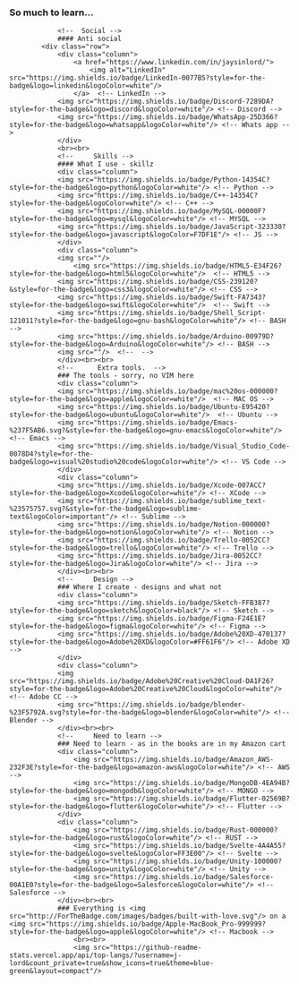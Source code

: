 ### So much to learn...
<!-- 		<br><br>		 -->
				<!--  Social -->
				#### Anti social
			<div class="row">
				<div class="column">
					<a href="https://www.linkedin.com/in/jaysinlord/">
						<img alt="LinkedIn" src="https://img.shields.io/badge/LinkedIn-0077B5?style=for-the-badge&logo=linkedin&logoColor=white"/>
					</a>  <!-- LinkedIn -->
				<img src="https://img.shields.io/badge/Discord-7289DA?style=for-the-badge&logo=discord&logoColor=white"/> <!-- Discord -->
				<img src="https://img.shields.io/badge/WhatsApp-25D366?style=for-the-badge&logo=whatsapp&logoColor=white"/> <!-- Whats app -->
				</div>
				<br><br>
				<!--     Skills -->
				#### What I use - skillz
				<div class="column">
				<img src="https://img.shields.io/badge/Python-14354C?style=for-the-badge&logo=python&logoColor=white"/> <!-- Python -->
				<img src="https://img.shields.io/badge/C++-14354C?style=for-the-badge&logoColor=white"/> <!-- C++ -->
				<img src="https://img.shields.io/badge/MySQL-00000F?style=for-the-badge&logo=mysql&logoColor=white"/> <!-- MYSQL -->
				<img src="https://img.shields.io/badge/JavaScript-323330?style=for-the-badge&logo=javascript&logoColor=F7DF1E"/> <!-- JS -->
				</div>
				<div class="column">
				<img src=""/>
					<img src="https://img.shields.io/badge/HTML5-E34F26?style=for-the-badge&logo=html5&logoColor=white"/>  <!-- HTML5 -->
				<img src="https://img.shields.io/badge/CSS-239120?&style=for-the-badge&logo=css3&logoColor=white"/> <!-- CSS -->
				<img src="https://img.shields.io/badge/Swift-FA7343?style=for-the-badge&logo=swift&logoColor=white"/>  <!-- Swift -->
				<img src="https://img.shields.io/badge/Shell_Script-121011?style=for-the-badge&logo=gnu-bash&logoColor=white"/> <!-- BASH -->
				<img src="https://img.shields.io/badge/Arduino-00979D?style=for-the-badge&logo=Arduino&logoColor=white"/> <!-- BASH -->
				<img src=""/>  <!--  -->
				</div><br><br>
				<!--      Extra tools.  -->
				### The tools - sorry, no VIM here
				<div class="column">
				<img src="https://img.shields.io/badge/mac%20os-000000?style=for-the-badge&logo=apple&logoColor=white"/>  <!-- MAC OS -->
				<img src="https://img.shields.io/badge/Ubuntu-E95420?style=for-the-badge&logo=ubuntu&logoColor=white"/>  <!-- Ubuntu -->
				<img src="https://img.shields.io/badge/Emacs-%237F5AB6.svg?&style=for-the-badge&logo=gnu-emacs&logoColor=white"/>  <!-- Emacs -->
				<img src="https://img.shields.io/badge/Visual_Studio_Code-0078D4?style=for-the-badge&logo=visual%20studio%20code&logoColor=white"/> <!-- VS Code -->
				</div>
				<div class="column">
				<img src="https://img.shields.io/badge/Xcode-007ACC?style=for-the-badge&logo=Xcode&logoColor=white"/> <!-- XCode -->
				<img src="https://img.shields.io/badge/sublime_text-%23575757.svg?&style=for-the-badge&logo=sublime-text&logoColor=important"/> <!-- Sublime -->
				<img src="https://img.shields.io/badge/Notion-000000?style=for-the-badge&logo=notion&logoColor=white"/> <!-- Notion -->
				<img src="https://img.shields.io/badge/Trello-0052CC?style=for-the-badge&logo=trello&logoColor=white"/> <!-- Trello -->
				<img src="https://img.shields.io/badge/Jira-0052CC?style=for-the-badge&logo=Jira&logoColor=white"/> <!-- Jira -->
				</div><br><br>
				<!--     Design -->
				### Where I create - designs and what not
				<div class="column">
				<img src="https://img.shields.io/badge/Sketch-FFB387?style=for-the-badge&logo=sketch&logoColor=black"/> <!-- Sketch -->
				<img src="https://img.shields.io/badge/Figma-F24E1E?style=for-the-badge&logo=figma&logoColor=white"/> <!-- Figma -->
				<img src="https://img.shields.io/badge/Adobe%20XD-470137?style=for-the-badge&logo=Adobe%20XD&logoColor=#FF61F6"/> <!-- Adobe XD -->
				</div>
				<div class="column">
				<img src="https://img.shields.io/badge/Adobe%20Creative%20Cloud-DA1F26?style=for-the-badge&logo=Adobe%20Creative%20Cloud&logoColor=white"/> <!-- Adobe CC -->
				<img src="https://img.shields.io/badge/blender-%23F5792A.svg?style=for-the-badge&logo=blender&logoColor=white"/> <!-- Blender -->
				</div><br><br>
				<!--     Need to learn -->
				### Need to learn - as in the books are in my Amazon cart
				<div class="column">
					<img src="https://img.shields.io/badge/Amazon_AWS-232F3E?style=for-the-badge&logo=amazon-aws&logoColor=white"/> <!-- AWS -->
					<img src="https://img.shields.io/badge/MongoDB-4EA94B?style=for-the-badge&logo=mongodb&logoColor=white"/> <!-- MONGO -->
					<img src="https://img.shields.io/badge/Flutter-02569B?style=for-the-badge&logo=flutter&logoColor=white"/> <!-- Flutter -->
				</div>
				<div class="column">
					<img src="https://img.shields.io/badge/Rust-000000?style=for-the-badge&logo=rust&logoColor=white"/> <!-- RUST -->
					<img src="https://img.shields.io/badge/Svelte-4A4A55?style=for-the-badge&logo=svelte&logoColor=FF3E00"/> <!-- Svelte -->
					<img src="https://img.shields.io/badge/Unity-100000?style=for-the-badge&logo=unity&logoColor=white"/> <!-- Unity -->
					<img src="https://img.shields.io/badge/Salesforce-00A1E0?style=for-the-badge&logo=Salesforce&logoColor=white"/> <!-- Salesforce -->
				</div><br><br>
				### Everything is <img src="http://ForTheBadge.com/images/badges/built-with-love.svg"/> on a <img src="https://img.shields.io/badge/Apple-MacBook_Pro-999999?style=for-the-badge&logo=apple&logoColor=white"/> <!-- Macbook -->
					<br><br>
					<img src="https://github-readme-stats.vercel.app/api/top-langs/?username=j-lord&count_private=true&show_icons=true&theme=blue-green&layout=compact"/>
<!-- All badges at: https://dev.to/envoy_/150-badges-for-github-pnk#skills -->
